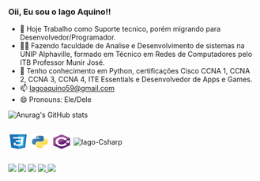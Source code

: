 ### Oii, Eu sou o Iago Aquino!! 

- 🔭 Hoje Trabalho como Suporte tecnico, porém migrando para Desenvolvedor/Programador. 
- 👨‍🎓 Fazendo faculdade de Analise e Desenvolvimento de sistemas na UNIP Alphaville, formado em Técnico em Redes de Computadores pelo ITB Professor Munir José.
- 🚀 Tenho conhecimento em Python, certificações Cisco CCNA 1, CCNA 2, CCNA 3, CCNA 4, ITE Essentials e Desenvolvedor de Apps e Games.
- 📫 Iagoaquino59@gmail.com
- 😄 Pronouns: Ele/Dele

![Anurag's GitHub stats](https://github-readme-stats.vercel.app/api?username=Iago-Aquino&show_icons=true&theme=radical)

<div style="display: inline_block"><br>
 
  <img align="center" alt="Iago-CSS" height="30" width="40" src="https://raw.githubusercontent.com/devicons/devicon/master/icons/css3/css3-original.svg">
  <img align="center" alt="Iago-Python" height="30" width="40" src="https://raw.githubusercontent.com/devicons/devicon/master/icons/python/python-original.svg">
  <img align="center" alt="Iago-Csharp" height="30" width="40" src="https://raw.githubusercontent.com/devicons/devicon/master/icons/csharp/csharp-original.svg">
  <img align="center" alt="Iago-Csharp" height="30" width="40" src="https://cdn.jsdelivr.net/gh/devicons/devicon/icons/c/c-original.svg" />
</div>         
 
  ##
  
  <a href="https://www.instagram.com/iag.aquino/" target="_blank"><img src="https://img.shields.io/badge/-Instagram-%23E4405F?style=for-the-badge&logo=instagram&logoColor=white" target="_blank"></a>
  <a href = "mailto:iagoaquino59@gmail.com"><img src="https://img.shields.io/badge/-Gmail-%23333?style=for-the-badge&logo=gmail&logoColor=white" target="_blank"></a>
  <a href="https://www.linkedin.com/in/iagoaquino-nicolau" target="_blank"><img src="https://img.shields.io/badge/-LinkedIn-%230077B5?style=for-the-badge&logo=linkedin&logoColor=white" target="_blank"></a> 
  <a href="https://www.facebook.com/profile.php?id=100015687880765"><img src="https://img.shields.io/badge/Facebook-1877F2?style=for-the-badge&logo=facebook&logoColor=white">
   <a href="https://api.whatsapp.com/send?phone=5511997836978&text=Oii,%20tudo%20bem?%20Peguei%20seu%20contato%20na%20GitHub"><img src="https://img.shields.io/badge/WhatsApp-25D366?style=for-the-badge&logo=whatsapp&logoColor=white">
  
